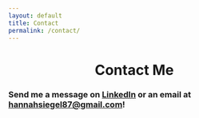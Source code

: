 ```yaml
---
layout: default
title: Contact
permalink: /contact/
---
```


<h1 style="text-align: center;">Contact Me</h1>

### Send me a message on [LinkedIn](https://www.linkedin.com/in/hannah-siegel-219162234/) or an email at [hannahsiegel87@gmail.com](mailto:hannahsiegel87@gmail.com)!
<br><br><br>
